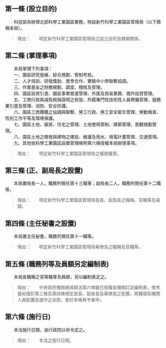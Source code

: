 第一條 (設立目的)
-----------------
　　科技部為辦理北部科學工業園區業務，特設新竹科學工業園區管理局（以下簡稱本局）。  
> 理由：　　明定新竹科學工業園區管理局之設立目的及隸屬關係。



第二條 (掌理事項)
-----------------
　　本局掌理下列事項：  
　　一、園區研究發展、綜合規劃、管制考核。  
　　二、人才培訓、研發獎助、產學合作、實驗中小學聯繫協調。  
　　三、作業基金之財務規劃、調度、稽核及管理。  
　　四、園區投資引進、園區事業營運管理、外匯及貿易業務、僑外投資管理。  
　　五、工商行政與減免稅捐證明之核發、外籍專門性技術性人員聘僱管理、服務業引進及管理、消防、安全防護。  
　　六、園區工商團體之協調與聯繫、勞工行政、勞工安全衛生管理、勞動檢查、性別工作平等及環境保護。  
　　七、園區土地、廠房、住宅之管理、土地使用管制、建築管理、景觀規劃管理。  
　　八、園區土地之開發與建物之建設、維護及用水、用電計畫管理、交通管理。  
　　九、其他依科學工業園區設置管理條例第六條授權本局辦理事項。  
> 理由：　　明定新竹科學工業園區管理局之權限職掌。



第三條 (正、副局長之設置)
-------------------------
　　本局置局長一人，職務列簡任第十三職等；副局長二人，職務列簡任第十二職等。  
> 理由：　　明定新竹科學工業園區管理局首長、副首長之職稱、官職等及員額。



第四條 (主任秘書之設置)
-----------------------
　　本局置主任秘書，職務列簡任第十一職等。  
> 理由：　　明定新竹科學工業園區管理局幕僚長之職稱及官職等。



第五條 (職務列等及員額另定編制表)
---------------------------------
　　本局各職稱之官等職等及員額，另以編制表定之。  
> 理由：　　中央政府機關總員額法第六條雖已授權各機關訂定編制表，惟考量如僅於第三條及第四條規定首長、副首長及幕僚長之配置，將難窺知機關人員配置及運作之全貌，爰於本條再予重申。



第六條 (施行日)
---------------
　　本法施行日期，由行政院以命令定之。  
> 理由：　　本法之施行日期。